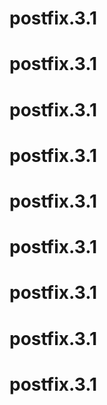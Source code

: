 # postfix.3.1
# postfix.3.1
# postfix.3.1
# postfix.3.1
# postfix.3.1
# postfix.3.1
# postfix.3.1
# postfix.3.1
# postfix.3.1
